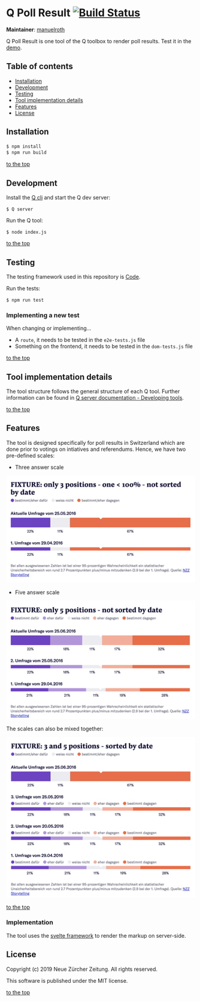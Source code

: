 # Q Poll Result [![Build Status](https://travis-ci.com/nzzdev/Q-poll-result.svg?token=bwR7zbPTTpEoDxbY2dJR&branch=dev)](https://travis-ci.com/nzzdev/Q-poll-result)

**Maintainer**: [manuelroth](https://github.com/manuelroth)

Q Poll Result is one tool of the Q toolbox to render poll results.
Test it in the [demo](https://editor.q.tools).

## Table of contents
 
- [Installation](#installation)
- [Development](#development)
- [Testing](#testing)
- [Tool implementation details ](#tool-implementation-details)
- [Features](#features)
- [License](#license)

## Installation

```bash
$ npm install
$ npm run build
```

[to the top](#table-of-contents)

## Development

Install the [Q cli](https://github.com/nzzdev/Q-cli) and start the Q dev server:

```
$ Q server
```

Run the Q tool:
```
$ node index.js
```

[to the top](#table-of-contents)

## Testing
The testing framework used in this repository is [Code](https://github.com/hapijs/code).

Run the tests:
```
$ npm run test
```

### Implementing a new test

When changing or implementing...
- A `route`, it needs to be tested in the `e2e-tests.js` file
- Something on the frontend, it needs to be tested in the `dom-tests.js` file

[to the top](#table-of-contents)

## Tool implementation details
The tool structure follows the general structure of each Q tool. Further information can be found in [Q server documentation - Developing tools](https://nzzdev.github.io/Q-server/developing-tools.html).

[to the top](#table-of-contents)

## Features

The tool is designed specifically for poll results in Switzerland which are done prior to votings on intiatives and referendums. Hence, we have two pre-defined scales:

* Three answer scale

![Poll result with three answer scale](./readme-images/three-answer-poll.png)

* Five answer scale

![Poll result with five answer scale](./readme-images/five-answer-poll.png)

The scales can also be mixed together:

![Poll result with mixed answer scales](./readme-images/mixed-scale-poll.png)

[to the top](#table-of-contents)

### Implementation

The tool uses the [svelte framework](https://svelte.technology/guide) to render the markup on server-side.

## License
Copyright (c) 2019 Neue Zürcher Zeitung. All rights reserved.

This software is published under the MIT license.

[to the top](#table-of-contents)
